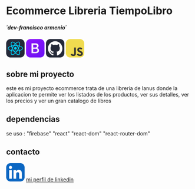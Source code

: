 # Ecommerce Libreria TiempoLibro

##### ´dev-francisco armenio´

<img src="https://raw.githubusercontent.com/tandpfun/skill-icons/65dea6c4eaca7da319e552c09f4cf5a9a8dab2c8/icons/React-Dark.svg" width="50">
<img src="https://raw.githubusercontent.com/tandpfun/skill-icons/65dea6c4eaca7da319e552c09f4cf5a9a8dab2c8/icons/Bootstrap.svg" width="50">
<img src="https://raw.githubusercontent.com/tandpfun/skill-icons/65dea6c4eaca7da319e552c09f4cf5a9a8dab2c8/icons/Github-Dark.svg" width="50">
<img src="https://raw.githubusercontent.com/tandpfun/skill-icons/65dea6c4eaca7da319e552c09f4cf5a9a8dab2c8/icons/JavaScript.svg" width="50">


## sobre mi proyecto

este es mi proyecto ecommerce trata de una libreria de lanus donde la aplicacion te permite ver los listados de los productos, ver sus detalles, ver los precios y ver un gran catalogo de libros

## dependencias
 se uso :
 "firebase" "react"  "react-dom" "react-router-dom"

 ## contacto
<img src="https://raw.githubusercontent.com/tandpfun/skill-icons/65dea6c4eaca7da319e552c09f4cf5a9a8dab2c8/icons/LinkedIn.svg" width="50">
<a href="https://www.linkedin.com/in/francisco-armenio-3a442030b/">mi perfil de linkedin</a>

